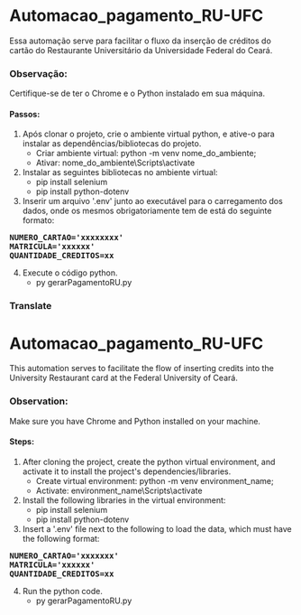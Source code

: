 # Automacao_pagamento_RU-UFC
Essa automação serve para facilitar o fluxo da inserção de créditos do cartão do Restaurante Universitário da Universidade Federal do Ceará.

### Observação:
Certifique-se de ter o Chrome e o Python instalado em sua máquina.

#### Passos:
1. Após clonar o projeto, crie o ambiente virtual python, e ative-o para instalar as dependências/bibliotecas do projeto.
   - Criar ambiente virtual: python -m venv nome_do_ambiente;
   - Ativar: nome_do_ambiente\Scripts\activate
2. Instalar as seguintes bibliotecas no ambiente virtual:
   - pip install selenium
   - pip install python-dotenv
3. Inserir um arquivo '.env' junto ao executável para o carregamento dos dados, onde os mesmos obrigatoriamente tem de está do seguinte formato:
<pre>
<b>NUMERO_CARTAO='xxxxxxxx'
MATRICULA='xxxxxx'
QUANTIDADE_CREDITOS=xx</b>
</pre>
4. Execute o código python.
   - py gerarPagamentoRU.py

### Translate
# Automacao_pagamento_RU-UFC
This automation serves to facilitate the flow of inserting credits into the University Restaurant card at the Federal University of Ceará.

### Observation:
Make sure you have Chrome and Python installed on your machine.

#### Steps:
1. After cloning the project, create the python virtual environment, and activate it to install the project's dependencies/libraries.
   - Create virtual environment: python -m venv environment_name;
   - Activate: environment_name\Scripts\activate
2. Install the following libraries in the virtual environment:
   - pip install selenium
   - pip install python-dotenv
3. Insert a '.env' file next to the following to load the data, which must have the following format:
<pre>
<b>NUMERO_CARTAO='xxxxxxx'
MATRICULA='xxxxxx'
QUANTIDADE_CREDITOS=xx</b>
</pre>
4. Run the python code.
   - py gerarPagamentoRU.py
